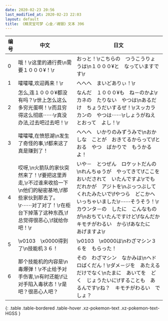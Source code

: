 ```yaml
---
date: 2020-02-23 20:56
last_modified_at: 2020-02-23 22:03
layout: default
title: 《精灵宝可梦 心金／魂银》文本 396
---
```

| 编号 | 中文 | 日文 |
| ---- | ---- | ---- |
| 0 | 哦！\r这里的通行费\n需要１０００¥！\r | おっと！\rこちらの　つうこうりょうは\n１０００¥と　なっていますです\r |
| 1 | 嚯嚯嚯,欢迎再来！\r | へへへ　まいどありぃ！\r |
| 2 | 怎么,连１０００¥都没有吗？\r世上怎么这么多穷光蛋啊！\r而且穷得这么彻底⋯⋯\r真没办法,过去吧过去吧！\r | なんだ　１０００¥も　ね－のかよ\rカネの　たりない　やつは\nあるだけ　ちょうだいするぜ！\rスッカラカンの　やつは⋯⋯\rしょうがねえ　とおって　よし！\r |
| 3 | 嚯嚯嚯,在愤怒湖\n发生了奇怪的事,\f都来这了真是赚到了！ | へへへ　いかりのみずうみで\nおかしな　ことが　おきてるからって\fとおる　やつ　ばかりで　もうかるよ！ |
| 4 | 哎呀,\n火箭队的家伙突然来了！\f要把这里弄走,\r不过谁来收拾一下\n他们的秘密基地,\f那些家伙到那去了。\r⋯⋯对了对了！\r在柜台下掉落了这种东西,\f总觉得很恶心,\f就给你吧！\r | いや－　とつぜん　ロケットだんの\nれんちゅうが　やってきて\fここを　おいだされて　いたんですよ\rでも　だれかが　アジトを\nぶっつぶして　くれたみたいで\fやつら　どこかへ　いっちゃいました\r⋯⋯そうそう！\rカウンタ－の　したに　こんなものが\nおちていたんですけど\fなんだか　キモチがわるい　から\fあなたに　あげますよ\r |
| 5 | \v0103　\x0000得到了\n技能机３６！ | \v0103　\x0000は\nわざマシン３６を　もらった！ |
| 6 | 那个技能机的内容是\n毒爆弹！\r不止给予对手伤害,\n有时还能\f让对手陷入毒状态！\r是吧？很恶心人吧？ | その　わざマシン　なかみは\nヘドロばくだん！\rダメ－ジを　あたえる　だけでなく\nたまに　あいてを　どく　じょうたいに\fすることも　あるんです\rね？　キモチがわるい　でしょ？ |
{: .table .table-bordered .table-hover .xz-pokemon-text .xz-pokemon-text-HGSS }